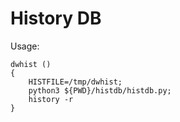 
# History DB

Usage:

    dwhist ()
    {
        HISTFILE=/tmp/dwhist;
        python3 ${PWD}/histdb/histdb.py;
        history -r
    }
                